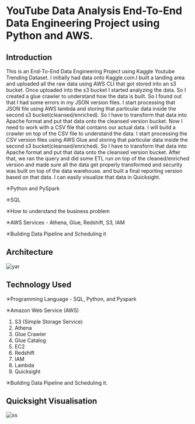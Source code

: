 # YouTube Data Analysis End-To-End Data Engineering Project using Python and AWS.

## Introduction 
This is an End-To-End Data Engineering Project using Kaggle Youtube Trending Dataset.
I initially had data onto Kaggle.com.I built a landing area and uploaded all the raw data using AWS CLI that got stored into an s3 bucket. Once uploaded into the s3 bucket I started analyzing the data. So I created a glue crawler to understand how the data is built. So I found out that I had some errors in my JSON version files. I start processing that JSON file using AWS lambda and storing that particular data inside the second s3 bucket(cleansed/enriched). So I have to transform that data into Apache format and put that data onto the cleansed version bucket. Now I need to work with a CSV file that contains our actual data. I will build a crawler on top of the CSV file to understand the data. I start processing the CSV version files using AWS Glue and storing that particular data inside the second s3 bucket(cleansed/enriched). So I have to transform that data into Apache format and put that data onto the cleansed version bucket. After that, we ran the query and did some ETL run on top of the cleaned/enriched version and made sure all the data get properly transformed and security was built on top of the data warehouse. and built a final reporting version based on that data. I can easily visualize that data in Quicksight.

✳Python and PySpark

✳SQL

✳How to understand the business problem

✳AWS Services - Athena, Glue, Redshift, S3, IAM

✳Building Data Pipeline and Scheduling it



## Architecture 
![yar](https://user-images.githubusercontent.com/106689439/212522730-cc2a3c6c-8dba-46b3-8c5d-40e4840c1e23.jpg)

## Technology Used
✳Programming Language - SQL, Python, and Pyspark

✳Amazon Web Service (AWS)
1. S3 (Simple Storage Service)
2. Athena
3. Glue Crawler
4. Glue Catalog
5. EC2
6. Redshift
7. IAM
8. Lambda
9. Quicksight

✳Building Data Pipeline and Scheduling it.

## Quicksight Visualisation
![ss](https://user-images.githubusercontent.com/106689439/212527366-8b561833-0efa-45ba-9f69-ef1e2488b3b2.jpg)



 

